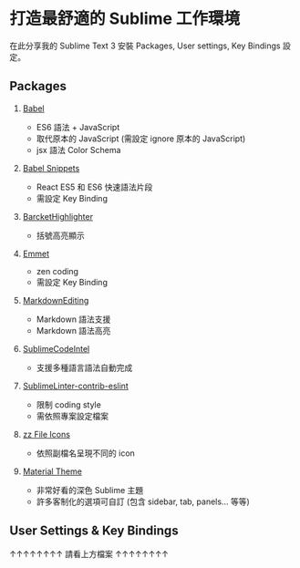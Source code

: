 # 打造最舒適的 Sublime 工作環境

在此分享我的 Sublime Text 3 安裝 Packages, User settings, Key Bindings 設定。

## Packages

1. [Babel](https://github.com/babel/babel-sublime)

   * ES6 語法 + JavaScript
   * 取代原本的 JavaScript (需設定 ignore 原本的 JavaScript)
   * jsx 語法 Color Schema

2. [Babel Snippets](https://github.com/babel/babel-sublime-snippets)
    
   * React ES5 和 ES6 快速語法片段
   * 需設定 Key Binding

3. [BarcketHighlighter](https://github.com/facelessuser/BracketHighlighter)

   * 括號高亮顯示

4. [Emmet](https://github.com/sergeche/emmet-sublime)

   * zen coding
   * 需設定 Key Binding

5. [MarkdownEditing](https://github.com/SublimeText-Markdown/MarkdownEditing)

   * Markdown 語法支援
   * Markdown 語法高亮

6. [SublimeCodeIntel](https://github.com/SublimeCodeIntel/SublimeCodeIntel)

   * 支援多種語言語法自動完成

7. [SublimeLinter-contrib-eslint](https://github.com/roadhump/SublimeLinter-eslint)

   * 限制 coding style
   * 需依照專案設定檔案

8. [zz File Icons](https://github.com/oivva/sublime-file-icons)

   * 依照副檔名呈現不同的 icon

9. [Material Theme](https://github.com/equinusocio/material-theme)

   * 非常好看的深色 Sublime 主題
   * 許多客制化的選項可自訂 (包含 sidebar, tab, panels... 等等)

## User Settings & Key Bindings

↑↑↑↑↑↑↑↑ 請看上方檔案 ↑↑↑↑↑↑↑↑

